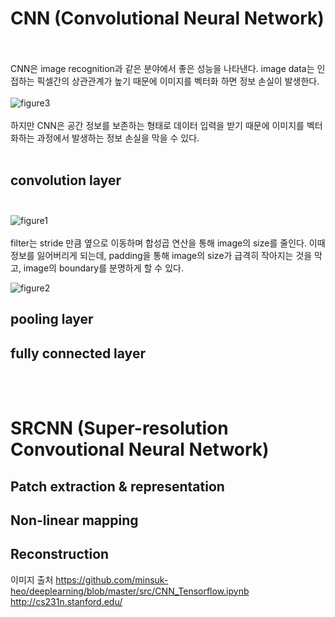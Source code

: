 # CNN (Convolutional Neural Network) <br><br>
CNN은 image recognition과 같은 분야에서 좋은 성능을 나타낸다. image data는 인접하는 픽셀간의 상관관계가 높기 때문에 이미지를 벡터화 하면 정보 손실이 발생한다. <br><br>
![figure3](https://user-images.githubusercontent.com/57740560/93093000-23603600-f6db-11ea-9025-c3bf8e7d763b.png) <br><br>
하지만 CNN은 공간 정보를 보존하는 형태로 데이터 입력을 받기 때문에 이미지를 벡터화하는 과정에서 발생하는 정보 손실을 막을 수 있다. <br><br>

## convolution layer <br><br>
![figure1](https://user-images.githubusercontent.com/57740560/93090279-818b1a00-f6d7-11ea-9eb9-eca928e4a1c2.png) <br><br>
filter는 stride 만큼 옆으로 이동하며 합성곱 연산을 통해 image의 size를 줄인다. 이때 정보를 잃어버리게 되는데, padding을 통해 image의 size가 급격히 작아지는 것을 막고, image의 boundary를 분명하게 할 수 있다.

![figure2](https://user-images.githubusercontent.com/57740560/93090286-82bc4700-f6d7-11ea-8e37-9e3a95117cc4.png)



## pooling layer <br>
## fully connected layer <br>



<br><br>
# SRCNN (Super-resolution Convoutional Neural Network) <br>
## Patch extraction & representation

## Non-linear mapping


## Reconstruction <br>


이미지 출처
https://github.com/minsuk-heo/deeplearning/blob/master/src/CNN_Tensorflow.ipynb
http://cs231n.stanford.edu/
